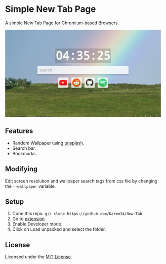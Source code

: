 # Simple New Tab Page

A simple New Tab Page for Chromium-based Browsers.

![preview](./preview/screenshot.png)

## Features
- Random Wallpaper using [unsplash]([https://link](https://unsplash.com/)).
- Search bar. 
- Bookmarks.

## Modifying

Edit screen resolution and wallpaper search tags from css file by changing the `--wallpaper` variable.

## Setup

 1. Cone this repo.
   ```git clone https://github.com/Karem34/New-Tab```
 2. Go to [extension](chrome://extensions/)
 3. Enable Developer mode.
 4. Click on Load unpacked and select the folder.

## License

Licensed under the [MIT License](LICENSE).